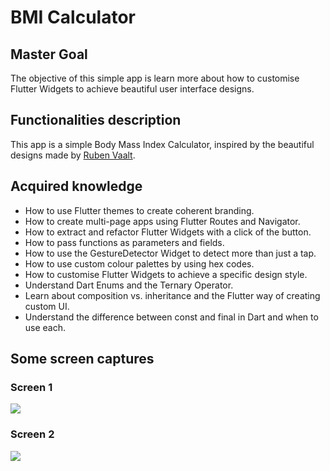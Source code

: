 # BMI Calculator

## Master Goal

The objective of this simple app is learn more about how to customise Flutter Widgets to achieve beautiful user interface designs. 

## Functionalities description

This app is a simple Body Mass Index Calculator, inspired by the beautiful designs made by [Ruben Vaalt](https://dribbble.com/shots/4585382-Simple-BMI-Calculator). 

## Acquired knowledge

- How to use Flutter themes to create coherent branding. 
- How to create multi-page apps using Flutter Routes and Navigator.
- How to extract and refactor Flutter Widgets with a click of the button. 
- How to pass functions as parameters and fields.
- How to use the GestureDetector Widget to detect more than just a tap.
- How to use custom colour palettes by using hex codes.
- How to customise Flutter Widgets to achieve a specific design style.
- Understand Dart Enums and the Ternary Operator.
- Learn about composition vs. inheritance and the Flutter way of creating custom UI.
- Understand the difference between const and final in Dart and when to use each.

## Some screen captures

### Screen 1
![](https://github.com/ivanseibel/images/blob/master/bmi-calculator-flutter/Screenshot_1579284824.png)

### Screen 2
![](https://github.com/ivanseibel/images/blob/master/bmi-calculator-flutter/Screenshot_1579284918.png)
